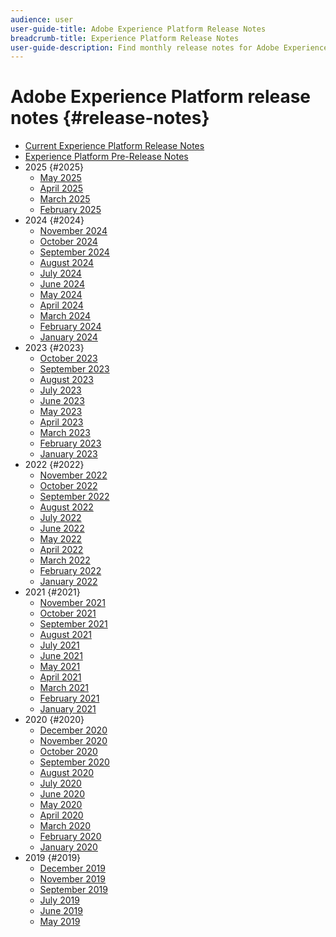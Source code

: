 ```yaml
---
audience: user
user-guide-title: Adobe Experience Platform Release Notes
breadcrumb-title: Experience Platform Release Notes
user-guide-description: Find monthly release notes for Adobe Experience Platform.
---
```


# Adobe Experience Platform release notes {#release-notes}

* [Current Experience Platform Release Notes](latest/latest.md)
* [Experience Platform Pre-Release Notes](./pre-release-notes.md)
* 2025 {#2025}
  * [May 2025](2025/may-2025.md)
  * [April 2025](2025/april-2025.md)
  * [March 2025](2025/march-2025.md)
  * [February 2025](2025/february-2025.md)
* 2024 {#2024}
  * [November 2024](2024/november-2024.md)
  * [October 2024](2024/october-2024.md)
  * [September 2024](2024/september-2024.md)
  * [August 2024](2024/august-2024.md)
  * [July 2024](2024/july-2024.md)
  * [June 2024](2024/june-2024.md)
  * [May 2024](2024/may-2024.md)
  * [April 2024](2024/april-2024.md)
  * [March 2024](2024/march-2024.md)
  * [February 2024](2024/february-2024.md)
  * [January 2024](2024/january-2024.md)
* 2023 {#2023}
  * [October 2023](2023/october-2023.md)
  * [September 2023](2023/september-2023.md)
  * [August 2023](2023/august-2023.md)
  * [July 2023](2023/july-2023.md)
  * [June 2023](2023/june-2023.md)
  * [May 2023](2023/may-2023.md)
  * [April 2023](2023/april-2023.md)
  * [March 2023](2023/march-2023.md)
  * [February 2023](2023/february-2023.md)
  * [January 2023](2023/january-2023.md)
* 2022 {#2022}
  * [November 2022](2022/november-2022.md)
  * [October 2022](2022/october-2022.md)
  * [September 2022](2022/september-2022.md)
  * [August 2022](2022/august-2022.md)
  * [July 2022](2022/july-2022.md)
  * [June 2022](2022/june-2022.md)
  * [May 2022](2022/may-2022.md)
  * [April 2022](2022/april-2022.md)
  * [March 2022](2022/march-2022.md)
  * [February 2022](2022/february-2022.md)
  * [January 2022](2022/january-2022.md)
* 2021 {#2021}
  * [November 2021](2021/november-2021.md)
  * [October 2021](2021/october-2021.md)
  * [September 2021](2021/september-2021.md)
  * [August 2021](2021/august-2021.md)
  * [July 2021](2021/july-2021.md)
  * [June 2021](2021/june-2021.md)
  * [May 2021](2021/may-2021.md)
  * [April 2021](2021/april-2021.md)
  * [March 2021](2021/march-2021.md)
  * [February 2021](2021/february-2021.md)
  * [January 2021](2021/january-2021.md)
* 2020 {#2020}
  * [December 2020](2020/december-2020.md)
  * [November 2020](2020/november-2020.md)
  * [October 2020](2020/october-2020.md)
  * [September 2020](2020/september-2020.md)
  * [August 2020](2020/august-2020.md)
  * [July 2020](2020/july-2020.md)
  * [June 2020](2020/june-2020.md)
  * [May 2020](2020/may-2020.md)
  * [April 2020](2020/april-2020.md)
  * [March 2020](2020/march-2020.md)
  * [February 2020](2020/february-2020.md)
  * [January 2020](2020/january-2020.md)
* 2019 {#2019}
  * [December 2019](2019/december-2019.md)
  * [November 2019](2019/november-2019.md)
  * [September 2019](2019/september-2019.md)
  * [July 2019](2019/july-2019.md)
  * [June 2019](2019/june-2019.md)
  * [May 2019](2019/may-2019.md)
